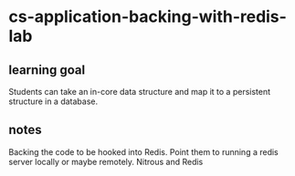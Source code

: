# cs-application-backing-with-redis-lab

## learning goal 
Students can take an in-core data structure and map it to a persistent structure in a database.

## notes
Backing the code to be hooked into Redis. Point them to running a redis server locally or maybe remotely. Nitrous and Redis

